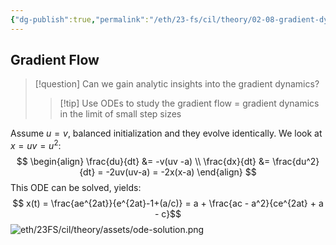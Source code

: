 ```yaml
---
{"dg-publish":true,"permalink":"/eth/23-fs/cil/theory/02-08-gradient-dynamics/","tags":["eth/cil/theory"],"created":"","updated":""}
---
```


## Gradient Flow
>[!question] Can we gain analytic insights into the gradient dynamics?
>> [!tip] Use ODEs to study the gradient flow = gradient dynamics in the limit of small step sizes

Assume $u = v$, balanced initialization and they evolve identically.
We look at $x = uv = u^2$:
$$
\begin{align}
\frac{du}{dt} &= -v(uv -a) \\
\frac{dx}{dt} &= \frac{du^2}{dt} = -2uv(uv-a) = -2x(x-a)
\end{align}
$$
This ODE can be solved, yields:
$$
x(t) = \frac{ae^{2at}}{e^{2at}-1+(a/c)} = a + \frac{ac - a^2}{ce^{2at} + a - c}$$
![eth/23FS/cil/theory/assets/ode-solution.png](/img/user/eth/23FS/cil/theory/assets/ode-solution.png)